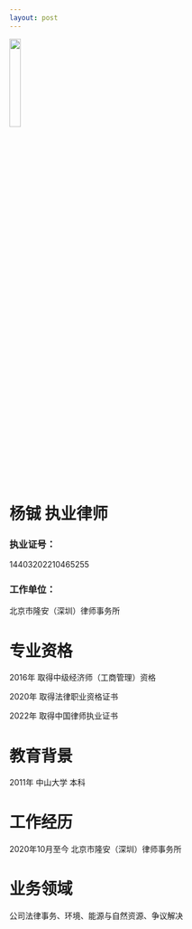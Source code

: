```yaml
---
layout: post
---
```



<img src="http://www.longanlaw.com/wp-content/uploads/2022/08/2382c315a6ba396-2.png" width="20%">

# 杨铖 执业律师
### 执业证号：
14403202210465255
### 工作单位：
北京市隆安（深圳）律师事务所

# 专业资格
<p>2016年 取得中级经济师（工商管理）资格</p>
<p>2020年 取得法律职业资格证书</p>
<p>2022年 取得中国律师执业证书</p>

# 教育背景
2011年 中山大学 本科

# 工作经历
2020年10月至今 北京市隆安（深圳）律师事务所

# 业务领域
公司法律事务、环境、能源与自然资源、争议解决
